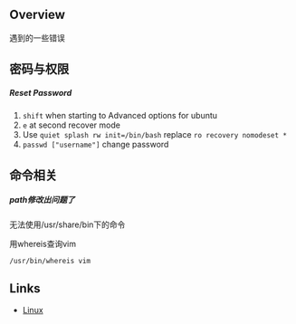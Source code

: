 ## Overview

遇到的一些错误

## 密码与权限



##### Reset Password

1. `shift` when starting to Advanced options for ubuntu
2. `e` at second recover mode 
3. Use `quiet splash rw init=/bin/bash` replace `ro recovery nomodeset *`
4. `passwd ["username"]` change password


## 命令相关

##### path修改出问题了

无法使用/usr/share/bin下的命令

用whereis查询vim

```shell
/usr/bin/whereis vim
```



## Links

- [Linux](/docs/CS/OS/Linux/Linux.md)

